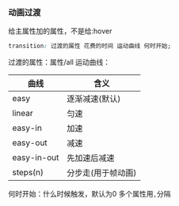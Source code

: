 ### 动画过渡
给主属性加的属性，不是给:hover
```css
transition: 过渡的属性 花费的时间 运动曲线 何时开始;
```
过渡的属性：属性/all
运动曲线：

| 曲线        | 含义               |
| ----------- | ------------------ |
| easy        | 逐渐减速(默认)     |
| linear      | 匀速               |
| easy-in     | 加速               |
| easy-out    | 减速               |
| easy-in-out | 先加速后减速       |
| steps(n)    | 分步走(用于帧动画) |
何时开始：什么时候触发，默认为0
多个属性用`,`分隔